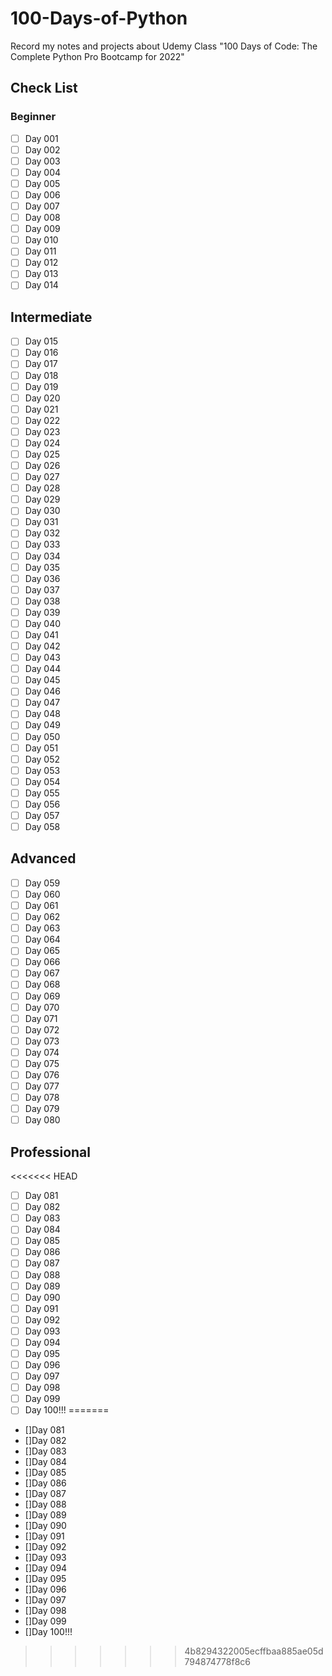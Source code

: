 # 100-Days-of-Python
Record my notes and projects about Udemy Class "100 Days of Code: The Complete Python Pro Bootcamp for 2022"

## Check List
### Beginner
-[ ] Day 001
-[ ] Day 002
-[ ] Day 003
-[ ] Day 004
-[ ] Day 005
-[ ] Day 006
-[ ] Day 007
-[ ] Day 008
-[ ] Day 009
-[ ] Day 010
-[ ] Day 011
-[ ] Day 012
-[ ] Day 013
-[ ] Day 014
## Intermediate
-[ ] Day 015
-[ ] Day 016
-[ ] Day 017
-[ ] Day 018
-[ ] Day 019
-[ ] Day 020
-[ ] Day 021
-[ ] Day 022
-[ ] Day 023
-[ ] Day 024
-[ ] Day 025
-[ ] Day 026
-[ ] Day 027
-[ ] Day 028
-[ ] Day 029
-[ ] Day 030
-[ ] Day 031
-[ ] Day 032
-[ ] Day 033
-[ ] Day 034
-[ ] Day 035
-[ ] Day 036
-[ ] Day 037
-[ ] Day 038
-[ ] Day 039
-[ ] Day 040
-[ ] Day 041
-[ ] Day 042
-[ ] Day 043
-[ ] Day 044
-[ ] Day 045
-[ ] Day 046
-[ ] Day 047
-[ ] Day 048
-[ ] Day 049
-[ ] Day 050
-[ ] Day 051
-[ ] Day 052
-[ ] Day 053
-[ ] Day 054
-[ ] Day 055
-[ ] Day 056
-[ ] Day 057
-[ ] Day 058
## Advanced
-[ ] Day 059
-[ ] Day 060
-[ ] Day 061
-[ ] Day 062
-[ ] Day 063
-[ ] Day 064
-[ ] Day 065
-[ ] Day 066
-[ ] Day 067
-[ ] Day 068
-[ ] Day 069
-[ ] Day 070
-[ ] Day 071
-[ ] Day 072
-[ ] Day 073
-[ ] Day 074
-[ ] Day 075
-[ ] Day 076
-[ ] Day 077
-[ ] Day 078
-[ ] Day 079
-[ ] Day 080
## Professional
<<<<<<< HEAD
-[ ] Day 081
-[ ] Day 082
-[ ] Day 083
-[ ] Day 084
-[ ] Day 085
-[ ] Day 086
-[ ] Day 087
-[ ] Day 088
-[ ] Day 089
-[ ] Day 090
-[ ] Day 091
-[ ] Day 092
-[ ] Day 093
-[ ] Day 094
-[ ] Day 095
-[ ] Day 096
-[ ] Day 097
-[ ] Day 098
-[ ] Day 099
-[ ] Day 100!!!
=======
- []Day 081
- []Day 082
- []Day 083
- []Day 084
- []Day 085
- []Day 086
- []Day 087
- []Day 088
- []Day 089
- []Day 090
- []Day 091
- []Day 092
- []Day 093
- []Day 094
- []Day 095
- []Day 096
- []Day 097
- []Day 098
- []Day 099
- []Day 100!!!
>>>>>>> 4b8294322005ecffbaa885ae05d794874778f8c6
